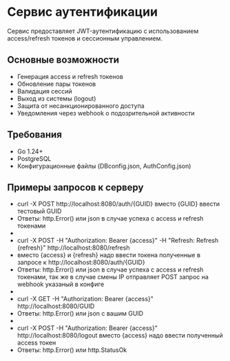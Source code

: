 # Сервис аутентификации

Сервис предоставляет JWT-аутентификацию с использованием access/refresh токенов и сессионным управлением.

## Основные возможности
- Генерация access и refresh токенов
- Обновление пары токенов
- Валидация сессий
- Выход из системы (logout)
- Защита от несанкционированного доступа
- Уведомления через webhook о подозрительной активности

## Требования
- Go 1.24+
- PostgreSQL
- Конфигурационные файлы (DBconfig.json, AuthConfig.json)

## Примеры запросов к серверу
- curl -X POST http://localhost:8080/auth/{GUID} вместо {GUID} ввести тестовый GUID
- Ответы: http.Error() или json в случае успеха с access и refresh токенами
-
- curl -X POST -H "Authorization: Bearer {access}" -H "Refresh: Refresh {refresh}" http://localhost:8080/refresh 
- вместо {access} и {refresh} надо ввести токена полученные в запросе к http://localhost:8080/auth/{GUID}
- Ответы: http.Error() или json в случае успеха с access и refresh токенами, так же в случае смены IP отправляет POST запрос на webhook указаный в конфиге
-
- curl -X GET -H "Authorization: Bearer {access}" http://localhost:8080/GUID
- Ответы: http.Error() или json с вашим GUID
-
- curl -X POST -H "Authorization: Bearer {access}" http://localhost:8080/logout вместо {access} надо ввести полученный access токен
- Ответы: http.Error() или http.StatusOk

